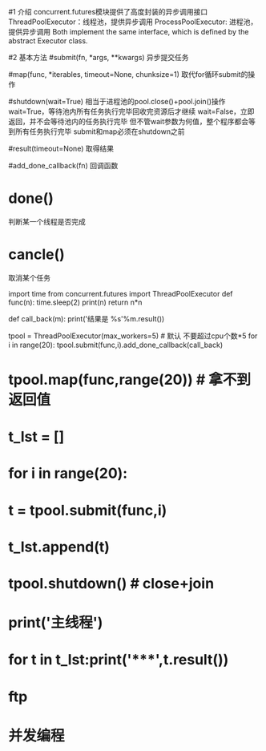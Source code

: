#1 介绍
concurrent.futures模块提供了高度封装的异步调用接口
ThreadPoolExecutor：线程池，提供异步调用
ProcessPoolExecutor: 进程池，提供异步调用
Both implement the same interface, which is defined by the abstract Executor class.

#2 基本方法
#submit(fn, *args, **kwargs)
异步提交任务

#map(func, *iterables, timeout=None, chunksize=1) 
取代for循环submit的操作

#shutdown(wait=True) 
相当于进程池的pool.close()+pool.join()操作
wait=True，等待池内所有任务执行完毕回收完资源后才继续
wait=False，立即返回，并不会等待池内的任务执行完毕
但不管wait参数为何值，整个程序都会等到所有任务执行完毕
submit和map必须在shutdown之前

#result(timeout=None)
取得结果

#add_done_callback(fn)
回调函数

# done()
判断某一个线程是否完成

# cancle()
取消某个任务

import time
from concurrent.futures import ThreadPoolExecutor
def func(n):
    time.sleep(2)
    print(n)
    return n*n

def call_back(m):
    print('结果是 %s'%m.result())

tpool = ThreadPoolExecutor(max_workers=5)   #  默认 不要超过cpu个数*5
for i in  range(20):
    tpool.submit(func,i).add_done_callback(call_back)


# tpool.map(func,range(20))  # 拿不到返回值
# t_lst = []
# for i in  range(20):
#     t = tpool.submit(func,i)
#     t_lst.append(t)
# tpool.shutdown()  # close+join    #
# print('主线程')
# for t in t_lst:print('***',t.result())

# ftp
# 并发编程